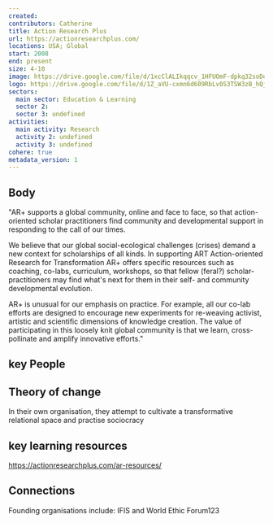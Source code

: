 ```yaml
---
created:
contributors: Catherine
title: Action Research Plus
url: https://actionresearchplus.com/
locations: USA; Global
start: 2008
end: present
size: 4-10
image: https://drive.google.com/file/d/1xcClALIkqqcv_1HFUOmF-dpkq32soDoW/view?usp=drive_link
logo: https://drive.google.com/file/d/1Z_aVU-cxmn6d609RbLv0S3TSW3zB_hQj/view?usp=drive_link
sectors:
  main sector: Education & Learning
  sector 2: 
  sector 3: undefined
activities: 
  main activity: Research
  activity 2: undefined
  activity 3: undefined
cohere: true
metadata_version: 1
---
```



## Body

"AR+ supports a global community, online and face to face, so that  action-oriented scholar practitioners find community and developmental support in responding to the call of our times. 

We believe that our global social-ecological challenges (crises) demand a new context for scholarships of all kinds. In supporting ART Action-oriented Research for Transformation AR+ offers specific resources such as coaching, co-labs, curriculum, workshops, so that fellow (feral?) scholar-practitioners may find what's next for them in their self- and community developmental evolution. 

AR+ is unusual for our emphasis on practice. For example, all our co-lab efforts are designed to encourage new experiments for re-weaving activist, artistic and scientific dimensions of knowledge creation. The value of participating in this loosely knit global community is that we learn, cross-pollinate and amplify innovative efforts."

## key People



## Theory of change

In their own organisation, they attempt to cultivate a transformative relational space and practise sociocracy

## key learning resources

https://actionresearchplus.com/ar-resources/

## Connections

Founding organisations include: IFIS and World Ethic Forum123

